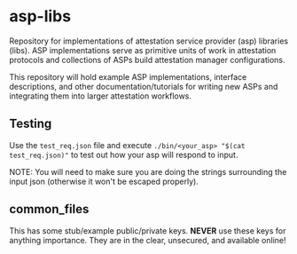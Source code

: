 # asp-libs
Repository for implementations of attestation service provider (asp) libraries (libs). ASP implementations serve as primitive units of work in attestation protocols and collections of ASPs build attestation manager configurations.

This repository will hold example ASP implementations, interface descriptions, and other documentation/tutorials for writing new ASPs and integrating them into larger attestation workflows.

## Testing

Use the `test_req.json` file and execute `./bin/<your_asp> "$(cat test_req.json)"`
to test out how your asp will respond to input.

NOTE: You will need to make sure you are doing the strings surrounding the input json (otherwise it won't be escaped properly).

## common_files

This has some stub/example public/private keys.
**NEVER** use these keys for anything importance. They are in the clear, unsecured, and available online!